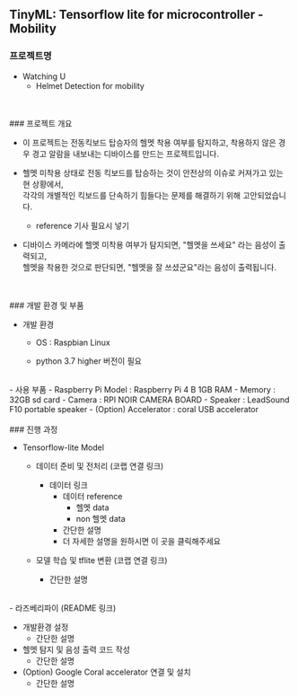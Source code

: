 ## TinyML: Tensorflow lite for microcontroller - Mobility


### 프로젝트명



- Watching U
  - Helmet Detection for mobility
   
   
<br>
<br>  
### 프로젝트 개요   



- 이 프로젝트는 전동킥보드 탑승자의 헬멧 착용 여부를 탐지하고, 착용하지 않은 경우 경고 알람을 내보내는 디바이스를 만드는 프로젝트입니다.



- 헬멧 미착용 상태로 전동 킥보드를 탑승하는 것이 안전상의 이슈로 커져가고 있는 현 상황에서,  
  각각의 개별적인 킥보드를 단속하기 힘들다는 문제를 해결하기 위해 고안되었습니다.
  - reference 기사 필요시 넣기



- 디바이스 카메라에 헬멧 미착용 여부가 탐지되면, "헬멧을 쓰세요" 라는 음성이 출력되고,  
  헬멧을 착용한 것으로 판단되면, "헬멧을 잘 쓰셨군요"라는 음성이 출력됩니다.


  
<br>
<br>
### 개발 환경 및 부품



- 개발 환경

  - OS : Raspbian Linux

  - python 3.7 higher 버전이 필요
<br>
- 사용 부품
  - Raspberry Pi Model : Raspberry Pi 4 B 1GB RAM
  - Memory : 32GB sd card
  - Camera : RPI NOIR CAMERA BOARD
  - Speaker : LeadSound F10 portable speaker
  - (Option) Accelerator : coral USB accelerator



<br>
<br>
### 진행 과정

- Tensorflow-lite Model

  - 데이터 준비 및 전처리 (코랩 연결 링크)

    - 데이터 링크
      - 데이터 reference
        - 헬멧 data
        - non 헬멧 data
      - 간단한 설명
      - 더 자세한 설명을 원하시면 이 곳을 클릭해주세요

  - 모델 학습 및 tflite 변환 (코랩 연결 링크)

    - 간단한 설명

    
<br>
- 라즈베리파이 (README 링크)

  - 개발환경 설정
    - 간단한 설명
  - 헬멧 탐지 및 음성 출력 코드 작성
    - 간단한 설명
  - (Option) Google Coral accelerator 연결 및 설치
    - 간단한 설명


